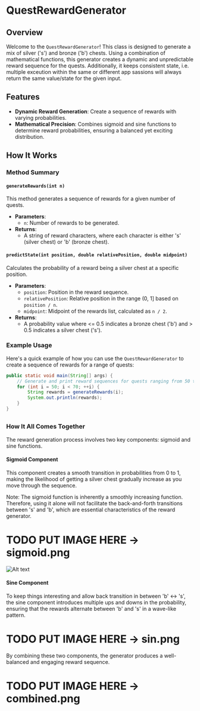 
# QuestRewardGenerator

## Overview

Welcome to the `QuestRewardGenerator`! This class is designed to generate a mix of silver ('s') and bronze ('b') chests. Using a combination of mathematical functions, this generator creates a dynamic and unpredictable reward sequence for the quests. Additionally, it keeps consistent state, i.e. multiple exceution within the same or different app sassions will always return the same value/state for the given input.

## Features

- **Dynamic Reward Generation**: Create a sequence of rewards with varying probabilities.
- **Mathematical Precision**: Combines sigmoid and sine functions to determine reward probabilities, ensuring a balanced yet exciting distribution.

## How It Works

### Method Summary

#### `generateRewards(int n)`

This method generates a sequence of rewards for a given number of quests.

- **Parameters**:
  - `n`: Number of rewards to be generated.
- **Returns**:
  - A string of reward characters, where each character is either 's' (silver chest) or 'b' (bronze chest).

#### `predictState(int position, double relativePosition, double midpoint)`

Calculates the probability of a reward being a silver chest at a specific position.

- **Parameters**:
  - `position`: Position in the reward sequence.
  - `relativePosition`: Relative position in the range (0, 1] based on `position / n`.
  - `midpoint`: Midpoint of the rewards list, calculated as `n / 2`.
- **Returns**:
  - A probability value where <= 0.5 indicates a bronze chest ('b') and > 0.5 indicates a silver chest ('s').

### Example Usage

Here's a quick example of how you can use the `QuestRewardGenerator` to create a sequence of rewards for a range of quests:

```java
public static void main(String[] args) {
    // Generate and print reward sequences for quests ranging from 50 to 69
    for (int i = 50; i < 70; ++i) {
        String rewards = generateRewards(i);
        System.out.println(rewards);
    }
}
```

##

### How It All Comes Together

The reward generation process involves two key components: sigmoid and sine functions.

#### Sigmoid Component
This component creates a smooth transition in probabilities from 0 to 1, making the likelihood of getting a silver chest gradually increase as you move through the sequence.

Note: The sigmoid function is inherently a smoothly increasing function. Therefore, using it alone will not facilitate the back-and-forth transitions between 's' and 'b', which are essential characteristics of the reward generator.

# TODO PUT IMAGE HERE -> sigmoid.png
![Alt text](https://raw.githubusercontent.com/gevorga/QuestRewardGenerator/main/sigmoid.png)



#### Sine Component
To keep things interesting and allow back transition in between 'b' <-> 's', the sine component introduces multiple ups and downs in the probability, ensuring that the rewards alternate between 'b' and 's' in a wave-like pattern.

# TODO PUT IMAGE HERE -> sin.png

By combining these two components, the generator produces a well-balanced and engaging reward sequence.

# TODO PUT IMAGE HERE -> combined.png
